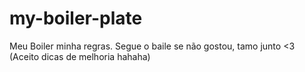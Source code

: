 # my-boiler-plate
Meu Boiler minha regras. Segue o baile se não gostou, tamo junto &lt;3 (Aceito dicas de melhoria hahaha)
